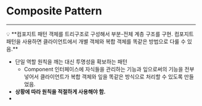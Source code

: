 # Composite Pattern

---

<aside>
💡 **컴포지트 패턴
객체를 트리구조로 구성해서 부분-전체 계층 구조를 구현. 컴포지트 패턴을 사용하면 클라이언트에서 개별 객체와 복합 객체를 똑같은 방법으로 다룰 수 있음.**

</aside>

- 단일 역할 원칙을 깨는 대신 투명성을 확보하는 패턴
    - Component 인터페이스에 자식들을 관리하는 기능과 잎으로써의 기능을 전부 넣어서 클라이언트가 복합 객체와 잎을 똑같은 방식으로 처리할 수 있도록 만들었음.
- **상황에 따라 원칙을 적절하게 사용해야 함.**
-
